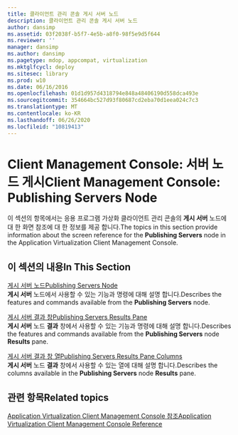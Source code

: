 ```yaml
---
title: 클라이언트 관리 콘솔 게시 서버 노드
description: 클라이언트 관리 콘솔 게시 서버 노드
author: dansimp
ms.assetid: 03f2038f-b5f7-4e5b-a8f0-98f5e9d5f644
ms.reviewer: ''
manager: dansimp
ms.author: dansimp
ms.pagetype: mdop, appcompat, virtualization
ms.mktglfcycl: deploy
ms.sitesec: library
ms.prod: w10
ms.date: 06/16/2016
ms.openlocfilehash: 01d1d957d4318794e848a48406190d558dca493e
ms.sourcegitcommit: 354664bc527d93f80687cd2eba70d1eea024c7c3
ms.translationtype: MT
ms.contentlocale: ko-KR
ms.lasthandoff: 06/26/2020
ms.locfileid: "10819413"
---
```

# <span data-ttu-id="ae862-103">Client Management Console: 서버 노드 게시</span><span class="sxs-lookup"><span data-stu-id="ae862-103">Client Management Console: Publishing Servers Node</span></span>


<span data-ttu-id="ae862-104">이 섹션의 항목에서는 응용 프로그램 가상화 클라이언트 관리 콘솔의 **게시 서버** 노드에 대 한 화면 참조에 대 한 정보를 제공 합니다.</span><span class="sxs-lookup"><span data-stu-id="ae862-104">The topics in this section provide information about the screen reference for the **Publishing Servers** node in the Application Virtualization Client Management Console.</span></span>

## <span data-ttu-id="ae862-105">이 섹션의 내용</span><span class="sxs-lookup"><span data-stu-id="ae862-105">In This Section</span></span>


<a href="" id="publishing-servers-node"></a>[<span data-ttu-id="ae862-106">게시 서버 노드</span><span class="sxs-lookup"><span data-stu-id="ae862-106">Publishing Servers Node</span></span>](publishing-servers-node.md)  
<span data-ttu-id="ae862-107">**게시 서버** 노드에서 사용할 수 있는 기능과 명령에 대해 설명 합니다.</span><span class="sxs-lookup"><span data-stu-id="ae862-107">Describes the features and commands available from the **Publishing Servers** node.</span></span>

<a href="" id="publishing-servers-results-pane"></a>[<span data-ttu-id="ae862-108">게시 서버 결과 창</span><span class="sxs-lookup"><span data-stu-id="ae862-108">Publishing Servers Results Pane</span></span>](publishing-servers-results-pane.md)  
<span data-ttu-id="ae862-109">**게시 서버** 노드 **결과** 창에서 사용할 수 있는 기능과 명령에 대해 설명 합니다.</span><span class="sxs-lookup"><span data-stu-id="ae862-109">Describes the features and commands available from the **Publishing Servers** node **Results** pane.</span></span>

<a href="" id="publishing-servers-results-pane-columns"></a>[<span data-ttu-id="ae862-110">게시 서버 결과 창 열</span><span class="sxs-lookup"><span data-stu-id="ae862-110">Publishing Servers Results Pane Columns</span></span>](publishing-servers-results-pane-columns.md)  
<span data-ttu-id="ae862-111">**게시 서버** 노드 **결과** 창에서 사용할 수 있는 열에 대해 설명 합니다.</span><span class="sxs-lookup"><span data-stu-id="ae862-111">Describes the columns available in the **Publishing Servers** node **Results** pane.</span></span>

## <span data-ttu-id="ae862-112">관련 항목</span><span class="sxs-lookup"><span data-stu-id="ae862-112">Related topics</span></span>


[<span data-ttu-id="ae862-113">Application Virtualization Client Management Console 참조</span><span class="sxs-lookup"><span data-stu-id="ae862-113">Application Virtualization Client Management Console Reference</span></span>](application-virtualization-client-management-console-reference.md)

 

 





